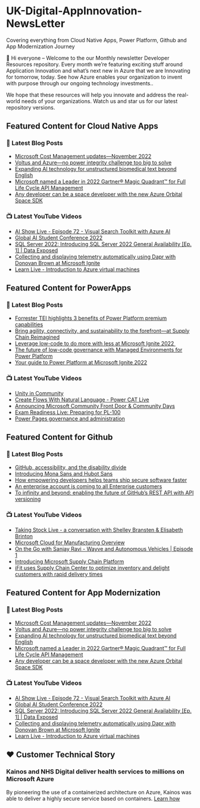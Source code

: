 # UK-Digital-AppInnovation-NewsLetter

Covering everything from Cloud Native Apps, Power Platform, Github and App Modernization Journey

👋 Hi everyone – Welcome to the our Monthly newsletter Developer Resources repository. Every month we’re featuring exciting stuff around Application Innovation and what’s next new in Azure that we are Innovating for tomorrow, today. See how Azure enables your organization to invent with purpose through our ongoing technology investments..


We hope that these resources will help you innovate and address the real-world needs of your organizations. Watch us and star us for our latest repository versions.

## Featured Content for Cloud Native Apps


### 📝 Latest Blog Posts

    
<!-- BLOGCNA:START -->
- [Microsoft Cost Management updates—November 2022](https://azure.microsoft.com/blog/microsoft-cost-management-updates-november-2022/)
- [Voltus and Azure—no power integrity challenge too big to solve](https://azure.microsoft.com/blog/voltus-and-azure-no-power-integrity-challenge-too-big-to-solve/)
- [Expanding AI technology for unstructured biomedical text beyond English](https://azure.microsoft.com/blog/expanding-ai-technology-for-unstructured-text-beyond-english/)
- [Microsoft named a Leader in 2022 Gartner® Magic Quadrant™ for Full Life Cycle API Management](https://azure.microsoft.com/blog/microsoft-named-a-leader-in-2022-gartner-magic-quadrant-for-full-life-cycle-api-management/)
- [Any developer can be a space developer with the new Azure Orbital Space SDK](https://azure.microsoft.com/blog/any-developer-can-be-a-space-developer-with-the-new-azure-orbital-space-sdk/)
<!-- BLOGCNA:END -->

### 📺 Latest YouTube Videos

 
<!-- YOUTUBECNA:START -->
- [AI Show Live - Episode 72 - Visual Search Toolkit with Azure AI](https://www.youtube.com/watch?v=PY7BzwqMzjQ)
- [Global AI Student Conference 2022](https://www.youtube.com/watch?v=NGtatwmtuzI)
- [SQL Server 2022: Introducing SQL Server 2022 General Availability [Ep. 1] | Data Exposed](https://www.youtube.com/watch?v=7bV516JfVLs)
- [Collecting and displaying telemetry automatically using Dapr with Donovan Brown at Microsoft Ignite](https://www.youtube.com/watch?v=nwmYV-9QaEc)
- [Learn Live - Introduction to Azure virtual machines](https://www.youtube.com/watch?v=4bOTJaJA3DM)
<!-- YOUTUBECNA:END -->

##  Featured Content for PowerApps
### 📝 Latest Blog Posts
<!-- BLOGPOWER:START -->
- [Forrester TEI highlights 3 benefits of Power Platform premium capabilities](https://cloudblogs.microsoft.com/powerplatform/2022/11/28/forrester-tei-highlights-3-benefits-of-power-platform-premium-capabilities/)
- [Bring agility, connectivity, and sustainability to the forefront—at Supply Chain Reimagined](https://cloudblogs.microsoft.com/dynamics365/bdm/2022/10/27/bring-agility-connectivity-and-sustainability-to-the-forefront-at-supply-chain-reimagined/)
- [Leverage low-code to do more with less at Microsoft Ignite 2022 ](https://cloudblogs.microsoft.com/powerplatform/2022/10/12/leverage-low-code-to-do-more-with-less-at-microsoft-ignite-2022/)
- [The future of low-code governance with Managed Environments for Power Platform](https://cloudblogs.microsoft.com/powerplatform/2022/10/12/the-future-of-low-code-governance-with-managed-environments-for-power-platform/)
- [Your guide to Power Platform at Microsoft Ignite 2022](https://cloudblogs.microsoft.com/powerplatform/2022/10/05/your-guide-to-power-platform-at-microsoft-ignite-2022/)
<!-- BLOGPOWER:END -->
 ### 📺 Latest YouTube Videos
    
<!-- YOUTUBEPOWER:START -->
- [Unity in Community](https://www.youtube.com/watch?v=mz96dhf3_EY)
- [Create Flows With Natural Language - Power CAT Live](https://www.youtube.com/watch?v=0jPo2XdrKsg)
- [Announcing Microsoft Community Front Door &amp; Community Days](https://www.youtube.com/watch?v=kXicjWqrRHs)
- [Exam Readiness Live: Preparing for PL-100](https://www.youtube.com/watch?v=Tyf7p8QTQ6o)
- [Power Pages governance and administration](https://www.youtube.com/watch?v=AlklfPCJDmk)
<!-- YOUTUBEPOWER:END -->

##  Featured Content for Github
### 📝 Latest Blog Posts
<!-- BLOGGITHUB:START -->
- [GitHub, accessibility, and the disability divide](https://github.blog/2022-12-02-github-accessibility-and-the-disability-divide/)
- [Introducing Mona Sans and Hubot Sans](https://github.blog/2022-12-02-introducing-mona-sans-and-hubot-sans/)
- [How empowering developers helps teams ship secure software faster](https://github.blog/2022-12-01-how-empowering-developers-helps-teams-ship-secure-software-faster/)
- [An enterprise account is coming to all Enterprise customers](https://github.blog/2022-12-01-an-enterprise-account-is-coming-to-all-enterprise-customers/)
- [To infinity and beyond: enabling the future of GitHub&#8217;s REST API with API versioning](https://github.blog/2022-11-28-to-infinity-and-beyond-enabling-the-future-of-githubs-rest-api-with-api-versioning/)
<!-- BLOGGITHUB:END -->
### 📺 Latest YouTube Videos
<!-- YOUTUBEGITHUB:START -->
- [Taking Stock Live - a conversation with Shelley Bransten &amp; Elisabeth Brinton](https://www.youtube.com/watch?v=iZx9ES45S-U)
- [Microsoft Cloud for Manufacturing Overview](https://www.youtube.com/watch?v=dYqJPaehrQo)
- [On the Go with Sanjay Ravi - Wayve and Autonomous Vehicles | Episode 1](https://www.youtube.com/watch?v=pjKNX1K0ZAo)
- [Introducing Microsoft Supply Chain Platform](https://www.youtube.com/watch?v=wNrwLDgTOSA)
- [iFit uses Supply Chain Center to optimize inventory and delight customers with rapid delivery times](https://www.youtube.com/watch?v=QBhjK4ZzO5c)
<!-- YOUTUBEGITHUB:END -->
##  Featured Content for App Modernization
### 📝 Latest Blog Posts
<!-- BLOGAPPMOD:START -->
- [Microsoft Cost Management updates—November 2022](https://azure.microsoft.com/blog/microsoft-cost-management-updates-november-2022/)
- [Voltus and Azure—no power integrity challenge too big to solve](https://azure.microsoft.com/blog/voltus-and-azure-no-power-integrity-challenge-too-big-to-solve/)
- [Expanding AI technology for unstructured biomedical text beyond English](https://azure.microsoft.com/blog/expanding-ai-technology-for-unstructured-text-beyond-english/)
- [Microsoft named a Leader in 2022 Gartner® Magic Quadrant™ for Full Life Cycle API Management](https://azure.microsoft.com/blog/microsoft-named-a-leader-in-2022-gartner-magic-quadrant-for-full-life-cycle-api-management/)
- [Any developer can be a space developer with the new Azure Orbital Space SDK](https://azure.microsoft.com/blog/any-developer-can-be-a-space-developer-with-the-new-azure-orbital-space-sdk/)
<!-- BLOGAPPMOD:END -->
### 📺 Latest YouTube Videos
<!-- YOUTUBEAPPMOD:START -->
- [AI Show Live - Episode 72 - Visual Search Toolkit with Azure AI](https://www.youtube.com/watch?v=PY7BzwqMzjQ)
- [Global AI Student Conference 2022](https://www.youtube.com/watch?v=NGtatwmtuzI)
- [SQL Server 2022: Introducing SQL Server 2022 General Availability [Ep. 1] | Data Exposed](https://www.youtube.com/watch?v=7bV516JfVLs)
- [Collecting and displaying telemetry automatically using Dapr with Donovan Brown at Microsoft Ignite](https://www.youtube.com/watch?v=nwmYV-9QaEc)
- [Learn Live - Introduction to Azure virtual machines](https://www.youtube.com/watch?v=4bOTJaJA3DM)
<!-- YOUTUBEAPPMOD:END -->


## ♥️ Customer Technical Story 

### Kainos and NHS Digital deliver health services to millions on Microsoft Azure

By pioneering the use of a containerized architecture on Azure, Kainos was able to deliver a highly secure service based on containers. [Learn how](https://customers.microsoft.com/en-us/story/1368348549535774520-kainos-and-nhs-digital-deliver-health-services-to-millions-on-microsoft-azure)

